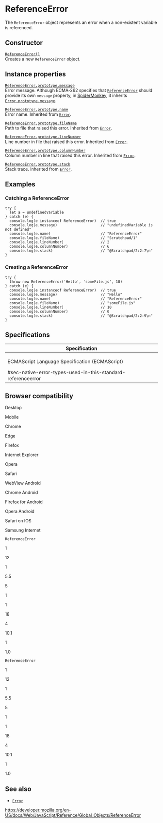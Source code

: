 ReferenceError
==============

The `ReferenceError` object represents an error when a non-existent variable is referenced.

Constructor
-----------

[`ReferenceError()`](referenceerror/referenceerror)  
Creates a new `ReferenceError` object.

Instance properties
-------------------

[`ReferenceError.prototype.message`](error/message)  
Error message. Although ECMA-262 specifies that [`ReferenceError`](referenceerror) should provide its own `message` property, in [SpiderMonkey](https://developer.mozilla.org/en-US/docs/Mozilla/Projects/SpiderMonkey), it inherits [`Error.prototype.message`](error/message).

[`ReferenceError.prototype.name`](error/name)  
Error name. Inherited from [`Error`](error).

[`ReferenceError.prototype.fileName`](error/filename)  
Path to file that raised this error. Inherited from [`Error`](error).

[`ReferenceError.prototype.lineNumber`](error/linenumber)  
Line number in file that raised this error. Inherited from [`Error`](error).

[`ReferenceError.prototype.columnNumber`](error/columnnumber)  
Column number in line that raised this error. Inherited from [`Error`](error).

[`ReferenceError.prototype.stack`](error/stack)  
Stack trace. Inherited from [`Error`](error).

Examples
--------

### Catching a ReferenceError

    try {
      let a = undefinedVariable
    } catch (e) {
      console.log(e instanceof ReferenceError)  // true
      console.log(e.message)                    // "undefinedVariable is not defined"
      console.log(e.name)                       // "ReferenceError"
      console.log(e.fileName)                   // "Scratchpad/1"
      console.log(e.lineNumber)                 // 2
      console.log(e.columnNumber)               // 6
      console.log(e.stack)                      // "@Scratchpad/2:2:7\n"
    }

### Creating a ReferenceError

    try {
      throw new ReferenceError('Hello', 'someFile.js', 10)
    } catch (e) {
      console.log(e instanceof ReferenceError)  // true
      console.log(e.message)                    // "Hello"
      console.log(e.name)                       // "ReferenceError"
      console.log(e.fileName)                   // "someFile.js"
      console.log(e.lineNumber)                 // 10
      console.log(e.columnNumber)               // 0
      console.log(e.stack)                      // "@Scratchpad/2:2:9\n"
    }

Specifications
--------------

<table><colgroup><col style="width: 100%" /></colgroup><thead><tr class="header"><th>Specification</th></tr></thead><tbody><tr class="odd"><td><p>ECMAScript Language Specification (ECMAScript)<br />
</p><span class="small">#sec-native-error-types-used-in-this-standard-referenceerror</span></td></tr></tbody></table>

Browser compatibility
---------------------

Desktop

Mobile

Chrome

Edge

Firefox

Internet Explorer

Opera

Safari

WebView Android

Chrome Android

Firefox for Android

Opera Android

Safari on IOS

Samsung Internet

`ReferenceError`

1

12

1

5.5

5

1

1

18

4

10.1

1

1.0

`ReferenceError`

1

12

1

5.5

5

1

1

18

4

10.1

1

1.0

See also
--------

-   [`Error`](error)

<a href="https://developer.mozilla.org/en-US/docs/Web/JavaScript/Reference/Global_Objects/ReferenceError" class="_attribution-link">https://developer.mozilla.org/en-US/docs/Web/JavaScript/Reference/Global_Objects/ReferenceError</a>
